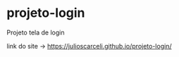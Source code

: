 # projeto-login
 Projeto tela de login 

link do site -> https://julioscarceli.github.io/projeto-login/

